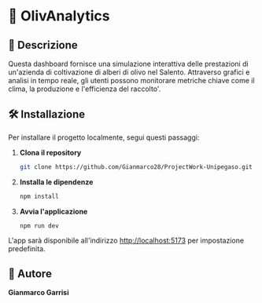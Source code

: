 # 🌿 OlivAnalytics

## 📌 Descrizione
Questa dashboard fornisce una simulazione interattiva delle prestazioni di un'azienda di coltivazione di alberi di olivo nel Salento. Attraverso grafici e analisi in tempo reale, gli utenti possono monitorare metriche chiave come il clima, la produzione e l'efficienza del raccolto'.


## 🛠 Installazione
Per installare il progetto localmente, segui questi passaggi:

1. **Clona il repository**
   ```sh
   git clone https://github.com/Gianmarco28/ProjectWork-Unipegaso.git
   ```

2. **Installa le dipendenze**
   ```sh
   npm install
   ```

3. **Avvia l'applicazione**
   ```sh
   npm run dev
   ```

L'app sarà disponibile all'indirizzo [http://localhost:5173](http://localhost:5173) per impostazione predefinita.

## 👤 Autore
**Gianmarco Garrisi**

